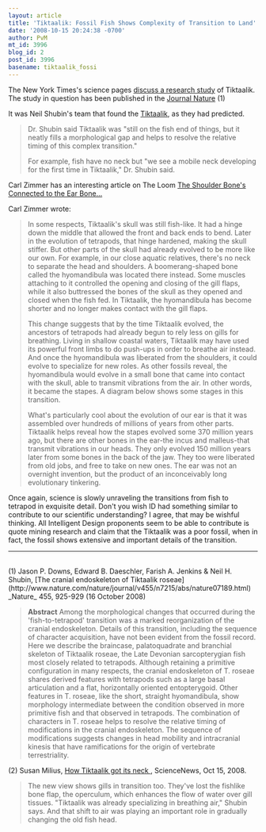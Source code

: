 ```yaml
---
layout: article
title: 'Tiktaalik: Fossil Fish Shows Complexity of Transition to Land'
date: '2008-10-15 20:24:38 -0700'
author: PvM
mt_id: 3996
blog_id: 2
post_id: 3996
basename: tiktaalik_fossi
---
```

The New York Times's science pages [discuss a research study](http://www.nytimes.com/2008/10/16/science/16fossil.html?_r=1&amp;hp&amp;oref=slogin) of Tiktaalik. The study in question has been published in the [Journal Nature](http://www.nature.com/nature/journal/v455/n7215/abs/nature07189.html) (1)

It was Neil Shubin's team that found the [Tiktaalik](http://tiktaalik.uchicago.edu/), as they had predicted.

> Dr. Shubin said Tiktaalik was "still on the fish end of things, but it neatly fills a morphological gap and helps to resolve the relative timing of this complex transition."
> 
> For example, fish have no neck but "we see a mobile neck developing for the first time in Tiktaalik," Dr. Shubin said. 

Carl Zimmer has an interesting article on The Loom [The Shoulder Bone's Connected to the Ear Bone...](http://blogs.discovermagazine.com/loom/2008/10/15/the-shoulder-bones-connected-to-the-ear-bone/)

Carl Zimmer wrote:

> In some respects, Tiktaalik's skull was still fish-like. It had a hinge down the middle that allowed the front and back ends to bend. Later in the evolution of tetrapods, that hinge hardened, making the skull stiffer. But other parts of the skull had already evolved to be more like our own. For example, in our close aquatic relatives, there's no neck to separate the head and shoulders. A boomerang-shaped bone called the hyomandibula was located there instead. Some muscles attaching to it controlled the opening and closing of the gill flaps, while it also buttressed the bones of the skull as they opened and closed when the fish fed. In Tiktaalik, the hyomandibula has become shorter and no longer makes contact with the gill flaps.
> 
> This change suggests that by the time Tiktaalik evolved, the ancestors of tetrapods had already begun to rely less on gills for breathing. Living in shallow coastal waters, Tiktaalik may have used its powerful front limbs to do push-ups in order to breathe air instead. And once the hyomandibula was liberated from the shoulders, it could evolve to specialize for new roles. As other fossils reveal, the hyomandibula would evolve in a small bone that came into contact with the skull, able to transmit vibrations from the air. In other words, it became the stapes. A diagram below shows some stages in this transition.
> 
> What's particularly cool about the evolution of our ear is that it was assembled over hundreds of millions of years from other parts. Tiktaalik helps reveal how the stapes evolved some 370 million years ago, but there are other bones in the ear-the incus and malleus-that transmit vibrations in our heads. They only evolved 150 million years later from some bones in the back of the jaw. They too were liberated from old jobs, and free to take on new ones. The ear was not an overnight invention, but the product of an inconceivably long evolutionary tinkering.

Once again, science is slowly unraveling the transitions from fish to tetrapod in exquisite detail. Don't you wish ID had something similar to contribute to our scientific understanding? I agree, that may be wishful thinking. All Intelligent Design proponents seem to be able to contribute is quote mining research and claim that the Tiktaalik was a poor fossil, when in fact, the fossil shows extensive and important details of the transition.

*********


<br />
(1) Jason P. Downs, Edward B. Daeschler, Farish A. Jenkins  &  Neil H. Shubin, [The cranial endoskeleton of Tiktaalik roseae](http://www.nature.com/nature/journal/v455/n7215/abs/nature07189.html) _Nature_ 455, 925-929 (16 October 2008) 

> **Abstract** Among the morphological changes that occurred during the 'fish-to-tetrapod' transition was a marked reorganization of the cranial endoskeleton. Details of this transition, including the sequence of character acquisition, have not been evident from the fossil record. Here we describe the braincase, palatoquadrate and branchial skeleton of Tiktaalik roseae, the Late Devonian sarcopterygian fish most closely related to tetrapods. Although retaining a primitive configuration in many respects, the cranial endoskeleton of T. roseae shares derived features with tetrapods such as a large basal articulation and a flat, horizontally oriented entopterygoid. Other features in T. roseae, like the short, straight hyomandibula, show morphology intermediate between the condition observed in more primitive fish and that observed in tetrapods. The combination of characters in T. roseae helps to resolve the relative timing of modifications in the cranial endoskeleton. The sequence of modifications suggests changes in head mobility and intracranial kinesis that have ramifications for the origin of vertebrate terrestriality.

(2) Susan Milius, [How Tiktaalik got its neck ](http://www.sciencenews.org/view/generic/id/37677/title/How_Tiktaalik_got_its_neck_), ScienceNews, Oct 15, 2008.

> The new view shows gills in transition too. They've lost the fishlike bone flap, the operculum, which enhances the flow of water over gill tissues. "Tiktaalik was already specializing in breathing air," Shubin says. And that shift to air was playing an important role in gradually changing the old fish head.
